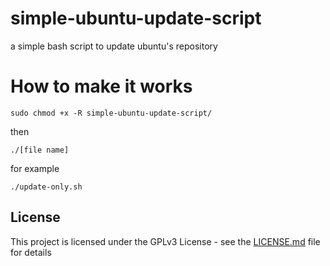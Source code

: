 # simple-ubuntu-update-script
a simple bash script to update ubuntu's repository


# How to make it works

```
sudo chmod +x -R simple-ubuntu-update-script/
```

then

```
./[file name]
```

for example

```
./update-only.sh
```

## License

This project is licensed under the GPLv3 License - see the [LICENSE.md](LICENSE.md) file for details